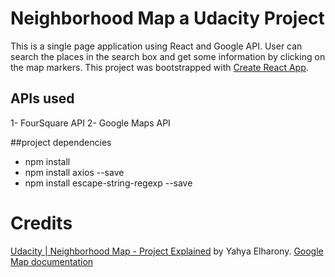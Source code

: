 # Neighborhood Map a Udacity Project
This is a single page application using React and Google API. User can search the places in the search box and get some information by clicking on the map markers.
This project was bootstrapped with [Create React App](https://github.com/facebook/create-react-app).

## APIs used
1- FourSquare API
2- Google Maps API

##project dependencies
- npm install
- npm install axios --save
- npm install escape-string-regexp --save

# Credits
[Udacity | Neighborhood Map - Project Explained](https://www.youtube.com/playlist?list=PLgOB68PvvmWCGNn8UMTpcfQEiITzxEEA1) by Yahya Elharony.
[Google Map documentation](https://developers.google.com/maps/documentation)



